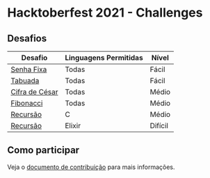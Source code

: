 # Hacktoberfest 2021 - Challenges

## Desafios

Desafio | Linguagens Permitidas | Nível
--------|-----------------------|------
[Senha Fixa](/senha-fixa/README.md) | Todas | Fácil
[Tabuada](/tabuada/README.md) | Todas | Fácil
[Cifra de César](/cifra-de-cesar/README.md) | Todas | Médio
[Fibonacci](/fibonacci/README.md) | Todas | Médio
[Recursão](/string_c/README.md) | C | Médio
[Recursão](/recursao/README.md) | Elixir | Difícil

## Como participar
Veja o [documento de contribuição](CONTRIBUTING.md) para mais informações.

